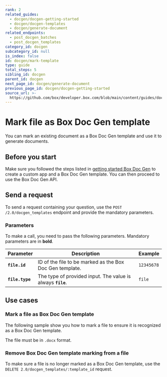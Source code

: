 ```yaml
---
rank: 2
related_guides:
  - docgen/docgen-getting-started
  - docgen/docgen-templates
  - docgen/generate-document
related_endpoints:
  - post_docgen_batches
  - post_docgen_templates
category_id: docgen
subcategory_id: null
is_index: false
id: docgen/mark-template
type: guide
total_steps: 5
sibling_id: docgen
parent_id: docgen
next_page_id: docgen/generate-document
previous_page_id: docgen/docgen-getting-started
source_url: >-
  https://github.com/box/developer.box.com/blob/main/content/guides/docgen/mark-template.md
---
```

# Mark file as Box Doc Gen template

You can mark an existing document as a Box Doc Gen template and use it to generate documents.

## Before you start

Make sure you followed the steps listed in [getting started Box Doc Gen][docgen-prerequisites] to create a custom app and a Box Doc Gen template.
You can then proceed to use the Box Doc Gen API.

## Send a request

To send a request containing your question,
use the `POST /2.0/docgen_templates` endpoint and
provide the mandatory parameters.

### Parameters

To make a call, you need to pass the following parameters.
Mandatory parameters are in **bold**.

| Parameter    |Description         | Example                     |
| ------------ | ------ | --- |
| **`file.id`** | ID of the file to be marked as the Box Doc Gen template. | `12345678` |
| **`file.type`** | The type of provided input. The value is always **`file`**. | `file` |

## Use cases

### Mark a file as Box Doc Gen template

The following sample show you how to mark a file to ensure it is recognized as a Box Doc Gen template.

<Message type='notice'>

The file must be in `.docx` format.

</Message>

<Samples id='post_docgen_templates' >

</Samples>

### Remove Box Doc Gen template marking from a file

To make sure a file is no longer marked as a Box Doc Gen template,
use the `DELETE 2.0/docgen_templates/:template_id` request.

<Samples id='delete_docgen_templates_id' >

</Samples>

[docgen-prerequisites]: g://docgen/docgen-getting-started